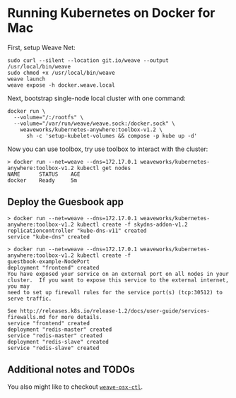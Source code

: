 # Running Kubernetes on Docker for Mac

First, setup Weave Net:
```
sudo curl --silent --location git.io/weave --output /usr/local/bin/weave
sudo chmod +x /usr/local/bin/weave
weave launch
weave expose -h docker.weave.local
```

Next, bootstrap single-node local cluster with one command:
```
docker run \
  --volume="/:/rootfs" \
  --volume="/var/run/weave/weave.sock:/docker.sock" \
    weaveworks/kubernetes-anywhere:toolbox-v1.2 \
      sh -c 'setup-kubelet-volumes && compose -p kube up -d'
```

Now you can use toolbox, try use toolbox to interact with the cluster:
```
> docker run --net=weave --dns=172.17.0.1 weaveworks/kubernetes-anywhere:toolbox-v1.2 kubectl get nodes
NAME      STATUS    AGE
docker    Ready     5m
```

## Deploy the Guesbook app
```
> docker run --net=weave --dns=172.17.0.1 weaveworks/kubernetes-anywhere:toolbox-v1.2 kubectl create -f skydns-addon-v1.2
replicationcontroller "kube-dns-v11" created
service "kube-dns" created
```
```
> docker run --net=weave --dns=172.17.0.1 weaveworks/kubernetes-anywhere:toolbox-v1.2 kubectl create -f
guestbook-example-NodePort
deployment "frontend" created
You have exposed your service on an external port on all nodes in your
cluster.  If you want to expose this service to the external internet, you may
need to set up firewall rules for the service port(s) (tcp:30512) to serve traffic.

See http://releases.k8s.io/release-1.2/docs/user-guide/services-firewalls.md for more details.
service "frontend" created
deployment "redis-master" created
service "redis-master" created
deployment "redis-slave" created
service "redis-slave" created
```

## Additional notes and TODOs

You also might like to checkout [`weave-osx-ctl`](https://github.com/pidster/weave-osx-ctl/).

